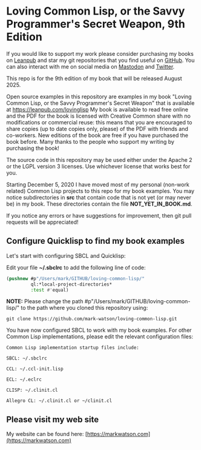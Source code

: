 # Loving Common Lisp, or the Savvy Programmer's Secret Weapon, 9th Edition

If you would like to support my work please consider purchasing my books on [Leanpub](https://leanpub.com/u/markwatson) and star my git repositories that you find useful on [GitHub](https://github.com/mark-watson?tab=repositories&q=&type=public). You can also interact with me on social media on [Mastodon](https://mastodon.social/@mark_watson) and [Twitter](https://twitter.com/mark_l_watson).

This repo is for the 9th edition of my book that will be released August 2025.

Open source examples in this repository are examples in my book "Loving Common Lisp, or the Savvy Programmer's Secret Weapon" that is available at https://leanpub.com/lovinglisp My book is available to read free online and the PDF for the book is licensed with Creative Common share with no modifications or commercial reuse: this means that you are encouraged to share copies (up to date copies only, please) of the PDF with friends and co-workers. New editions of the book are free if you have purchased the book before. Many thanks to the people who support my writing by purchasing the book!

The source code in this repository may be used either under the Apache 2 or the LGPL version 3 licenses. Use whichever license that works best for you.

Starting December 5, 2020 I have moved most of my personal (non-work related) Common Lisp projects to this repo for my book examples. You may notice subdirectories in **src** that contain code that is not yet (or may never be) in my book. These directories contain the file **NOT_YET_IN_BOOK.md**.

If you notice any errors or have suggestions for improvement, then git pull requests will be appreciated!


## Configure Quicklisp to find my book examples

Let's start with configuring SBCL and Quicklisp:

Edit your file **~/.sbclrc** to add the following line of code:

```lisp
(pushnew #p"/Users/mark/GITHUB/loving-common-lisp/"
         ql:*local-project-directories*
         :test #'equal)
```

**NOTE:** Please change the path #p"/Users/mark/GITHUB/loving-common-lisp/" to the path where you cloned this repository using:

    git clone https://github.com/mark-watson/loving-common-lisp.git

You have now configured SBCL to work with my book examples. For other Common Lisp implementations, please edit the relevant configuration files:

```test
Common Lisp implementation startup files include:

SBCL: ~/.sbclrc

CCL: ~/.ccl-init.lisp

ECL: ~/.eclrc

CLISP: ~/.clinit.cl

Allegro CL: ~/.clinit.cl or ~/clinit.cl
```



## Please visit my web site

My website can be found here: [https://markwatson.com](https://markwatson.com)
